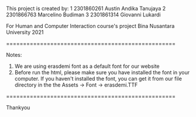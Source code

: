 This project is created by:
1	2301860261	Austin Andika Tanujaya
2	2301866763	Marcelino Budiman
3	2301861314	Giovanni Lukardi

For Human and Computer Interaction course's project
Bina Nusantara University 2021

==================================================

Notes:
1. We are using erasdemi font as a default font for our website
2. Before run the html, please make sure you have installed the font in your computer. 
   If you haven't installed the font, you can get it from our file directory in the the Assets -> Font -> erasdemi.TTF

==================================================

Thankyou